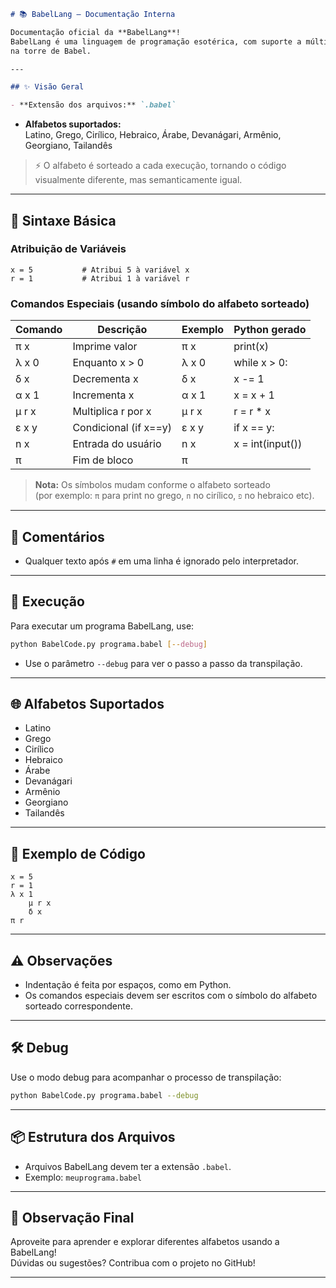 ```markdown
# 📚 BabelLang — Documentação Interna

Documentação oficial da **BabelLang**!  
BabelLang é uma linguagem de programação esotérica, com suporte a múltiplos alfabetos e comandos simples, inspirada
na torre de Babel.

---

## ✨ Visão Geral

- **Extensão dos arquivos:** `.babel`
  ```
- **Alfabetos suportados:**  
  Latino, Grego, Cirílico, Hebraico, Árabe, Devanágari, Armênio, Georgiano, Tailandês

> ⚡ O alfabeto é sorteado a cada execução, tornando o código visualmente diferente, mas semanticamente igual.

---

## 📝 Sintaxe Básica

### Atribuição de Variáveis

```plaintext
x = 5           # Atribui 5 à variável x
r = 1           # Atribui 1 à variável r
```

### Comandos Especiais (usando símbolo do alfabeto sorteado)

| Comando | Descrição               | Exemplo      | Python gerado         |
|---------|------------------------|--------------|-----------------------|
| π x     | Imprime valor          | π x          | print(x)              |
| λ x 0   | Enquanto x > 0         | λ x 0        | while x > 0:          |
| δ x     | Decrementa x           | δ x          | x -= 1                |
| α x 1   | Incrementa x           | α x 1        | x = x + 1             |
| μ r x   | Multiplica r por x     | μ r x        | r = r * x             |
| ε x y   | Condicional (if x==y)  | ε x y        | if x == y:            |
| n x     | Entrada do usuário     | n x          | x = int(input())      |
| π       | Fim de bloco           | π            |                       |

> **Nota:** Os símbolos mudam conforme o alfabeto sorteado  
> (por exemplo: `π` para print no grego, `п` no cirílico, `פ` no hebraico etc).

---

## 💬 Comentários

- Qualquer texto após `#` em uma linha é ignorado pelo interpretador.

---

## 🚀 Execução

Para executar um programa BabelLang, use:

```sh
python BabelCode.py programa.babel [--debug]
```

- Use o parâmetro `--debug` para ver o passo a passo da transpilação.

---

## 🌐 Alfabetos Suportados

- Latino
- Grego
- Cirílico
- Hebraico
- Árabe
- Devanágari
- Armênio
- Georgiano
- Tailandês

---

## 🧩 Exemplo de Código

```plaintext
x = 5
r = 1
λ x 1
    μ r x
    δ x
π r
```

---

## ⚠️ Observações

- Indentação é feita por espaços, como em Python.
- Os comandos especiais devem ser escritos com o símbolo do alfabeto sorteado correspondente.

---

## 🛠️ Debug

Use o modo debug para acompanhar o processo de transpilação:

```sh
python BabelCode.py programa.babel --debug
```

---

## 📦 Estrutura dos Arquivos

- Arquivos BabelLang devem ter a extensão `.babel`.
- Exemplo: `meuprograma.babel`

---

## 👀 Observação Final

Aproveite para aprender e explorar diferentes alfabetos usando a BabelLang!  
Dúvidas ou sugestões? Contribua com o projeto no GitHub!

---
